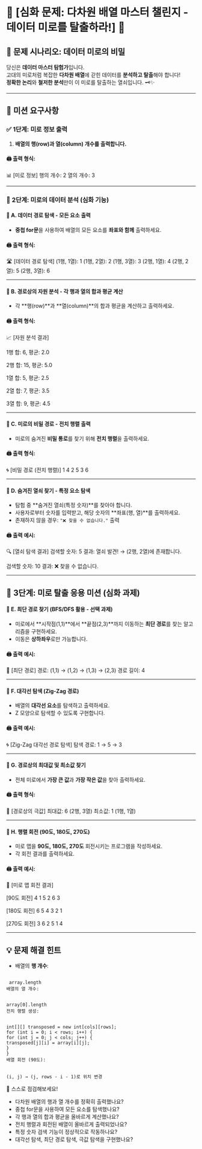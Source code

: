 # 🌟 **[심화 문제: 다차원 배열 마스터 챌린지 - 데이터 미로를 탈출하라!]** 🌟

## 🧩 **문제 시나리오: 데이터 미로의 비밀**
당신은 **데이터 마스터 탐험가**입니다.  
고대의 미로처럼 복잡한 **다차원 배열**에 갇힌 데이터를 **분석하고 탈출**해야 합니다!  
**정확한 논리**와 **철저한 분석**만이 이 미로를 탈출하는 열쇠입니다. 🗝️✨

---

## 🎯 **미션 요구사항**

### ✅ **1단계: 미로 정보 출력**
1. **배열의 행(row)과 열(column) 개수를 출력합니다.**

#### 🖨 **출력 형식:**
📊 [미로 정보] 행의 개수: 2 열의 개수: 3

---

### 🚀 **2단계: 미로의 데이터 분석 (심화 기능)**

#### 🌟 **A. 데이터 경로 탐색 - 모든 요소 출력**
- **중첩 for문**을 사용하여 배열의 모든 요소를 **좌표와 함께** 출력하세요.

#### 🖨 **출력 형식:**
🛣️ [데이터 경로 탐색] (1행, 1열): 1 (1행, 2열): 2 (1행, 3열): 3 (2행, 1열): 4 (2행, 2열): 5 (2행, 3열): 6


---

#### 🌟 **B. 경로상의 자원 분석 - 각 행과 열의 합과 평균 계산**
- 각 **행(row)**과 **열(column)**의 합과 평균을 계산하고 출력하세요.

#### 🖨 **출력 형식:**
📈 [자원 분석 결과]

1행 합: 6, 평균: 2.0

2행 합: 15, 평균: 5.0

1열 합: 5, 평균: 2.5

2열 합: 7, 평균: 3.5

3열 합: 9, 평균: 4.5

---

#### 🌟 **C. 미로의 비밀 경로 - 전치 행렬 출력**
- 미로의 숨겨진 **비밀 통로**를 찾기 위해 **전치 행렬**을 출력하세요.

#### 🖨 **출력 형식:**
🌀 [비밀 경로 (전치 행렬)] 1 4 2 5 3 6

---

#### 🌟 **D. 숨겨진 열쇠 찾기 - 특정 요소 탐색**
- 탐험 중 **숨겨진 열쇠(특정 숫자)**를 찾아야 합니다.
- 사용자로부터 숫자를 입력받고, 해당 숫자의 **좌표(행, 열)**를 출력하세요.
- 존재하지 않을 경우: `"❌ 찾을 수 없습니다."` 출력

#### 🖨 **출력 예시:**
🔍 [열쇠 탐색 결과] 검색할 숫자: 5 결과: 열쇠 발견! → (2행, 2열)에 존재합니다.

검색할 숫자: 10 결과: ❌ 찾을 수 없습니다.


---

## 🏃 **3단계: 미로 탈출 응용 미션 (심화 과제)**

#### 🌟 **E. 최단 경로 찾기 (BFS/DFS 활용 - 선택 과제)**
- 미로에서 **시작점(1,1)**에서 **끝점(2,3)**까지 이동하는 **최단 경로**를 찾는 알고리즘을 구현하세요.
- 이동은 **상하좌우**로만 가능합니다.

#### 🖨 **출력 예시:**
🚪 [최단 경로] 경로: (1,1) → (1,2) → (1,3) → (2,3) 경로 길이: 4


---

#### 🌟 **F. 대각선 탐색 (Zig-Zag 경로)**
- 배열의 **대각선 요소**를 탐색하고 출력하세요.
- Z 모양으로 탐색할 수 있도록 구현합니다.

#### 🖨 **출력 예시:**
🌀 [Zig-Zag 대각선 경로 탐색] 탐색 경로: 1 → 5 → 3


---

#### 🌟 **G. 경로상의 최대값 및 최소값 찾기**
- 전체 미로에서 **가장 큰 값**과 **가장 작은 값**을 찾아 출력하세요.

#### 🖨 **출력 형식:**
🌟 [경로상의 극값] 최대값: 6 (2행, 3열) 최소값: 1 (1행, 1열)


---

#### 🌟 **H. 행렬 회전 (90도, 180도, 270도)**
- 미로 맵을 **90도, 180도, 270도** 회전시키는 프로그램을 작성하세요.
- 각 회전 결과를 출력하세요.

#### 🖨 **출력 예시:**
🔄 [미로 맵 회전 결과]

[90도 회전] 4 1 5 2 6 3

[180도 회전] 6 5 4 3 2 1

[270도 회전] 3 6 2 5 1 4


---

## 💡 **문제 해결 힌트**
- 배열의 **행 개수**:
  ```java


```
 array.length
배열의 열 개수:


array[0].length
전치 행렬 생성:


int[][] transposed = new int[cols][rows];
for (int i = 0; i < rows; i++) {
for (int j = 0; j < cols; j++) {
transposed[j][i] = array[i][j];
}
}
배열 회전 (90도):


(i, j) → (j, rows - i - 1)로 위치 변경

```


🏃 스스로 점검해보세요!

- 다차원 배열의 행과 열 개수를 정확히 출력했나요?
- 중첩 for문을 사용하여 모든 요소를 탐색했나요?
- 각 행과 열의 합과 평균을 올바르게 계산했나요?
- 전치 행렬과 회전된 배열이 올바르게 출력되었나요?
- 특정 숫자 검색 기능이 정상적으로 작동하나요?
- 대각선 탐색, 최단 경로 탐색, 극값 탐색을 구현했나요?
